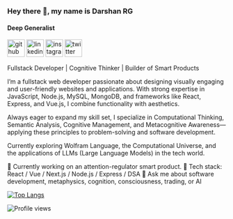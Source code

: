 ### Hey there 👋, my name is Darshan RG
#### Deep Generalist

[<img src='https://cdn.jsdelivr.net/npm/simple-icons@3.0.1/icons/github.svg' alt='github' height='40'>](https://github.com/darshangowda11)  [<img src='https://cdn.jsdelivr.net/npm/simple-icons@3.0.1/icons/linkedin.svg' alt='linkedin' height='40'>](https://www.linkedin.com/in/darshanrgs/)  [<img src='https://cdn.jsdelivr.net/npm/simple-icons@3.0.1/icons/instagram.svg' alt='instagram' height='40'>](https://www.instagram.com/darshan._rg/)  [<img src='https://cdn.jsdelivr.net/npm/simple-icons@3.0.1/icons/twitter.svg' alt='twitter' height='40'>](https://x.com/darsh_taoist)  


Fullstack Developer | Cognitive Thinker | Builder of Smart Products

I’m a fullstack web developer passionate about designing visually engaging and user-friendly websites and applications. With strong expertise in JavaScript, Node.js, MySQL, MongoDB, and frameworks like React, Express, and Vue.js, I combine functionality with aesthetics.

Always eager to expand my skill set, I specialize in Computational Thinking, Semantic Analysis, Cognitive Management, and Metacognitive Awareness—applying these principles to problem-solving and software development.

Currently exploring Wolfram Language, the Computational Universe, and the applications of LLMs (Large Language Models) in the tech world.

🧠 Currently working on an attention-regulator smart product.
🌱 Tech stack: React / Vue / Next.js / Node.js / Express / DSA
💬 Ask me about software development, metaphysics, cognition, consciousness, trading, or AI



[![Top Langs](https://github-readme-stats.vercel.app/api/top-langs/?username=darshangowda11)](https://github.com/anuraghazra/github-readme-stats)


![Profile views](https://gpvc.arturio.dev/darshangowda11)  
